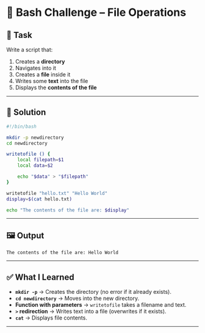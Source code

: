 # 📂 Bash Challenge – File Operations

## 🏹 Task

Write a script that:

1. Creates a **directory**
2. Navigates into it
3. Creates a **file** inside it
4. Writes some **text** into the file
5. Displays the **contents of the file**

---

## 🧠 Solution

```bash
#!/bin/bash

mkdir -p newdirectory
cd newdirectory

writetofile () {
    local filepath=$1
    local data=$2

    echo "$data" > "$filepath"
}

writetofile "hello.txt" "Hello World"
display=$(cat hello.txt)

echo "The contents of the file are: $display"
```

---

## 🖼 Output

```
The contents of the file are: Hello World
```

---

## ✅ What I Learned

* **`mkdir -p`** → Creates the directory (no error if it already exists).
* **`cd newdirectory`** → Moves into the new directory.
* **Function with parameters** → `writetofile` takes a filename and text.
* **`>` redirection** → Writes text into a file (overwrites if it exists).
* **`cat`** → Displays file contents.

---
